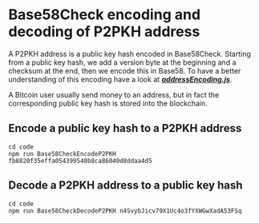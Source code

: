 # Base58Check encoding and decoding of P2PKH address

A P2PKH address is a public key hash encoded in Base58Check. Starting from a public key hash, we add a version byte at the beginning and a checksum at the end, then we encode this in Base58. To have a better understanding of this encoding have a look at [_**addressEncoding.js**_](https://github.com/bitcoin-studio/Bitcoin-Programming-with-BitcoinJS/blob/master/code/addressEncoding.js).

A Bitcoin user usually send money to an address, but in fact the corresponding public key hash is stored into the blockchain.

## Encode a public key hash to a P2PKH address

```shell
cd code 
npm run Base58CheckEncodeP2PKH fb8820f35effa054399540b8ca86040d8ddaa4d5
```

## Decode a P2PKH address to a public key hash

```shell
cd code 
npm run Base58CheckDecodeP2PKH n4SvybJicv79X1Uc4o3fYXWGwXadA53FSq
```

